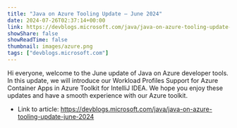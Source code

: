 ```yaml
---
title: "Java on Azure Tooling Update – June 2024"
date: 2024-07-26T02:37:14+00:00
link: https://devblogs.microsoft.com/java/java-on-azure-tooling-update-june-2024
showShare: false
showReadTime: false
thumbnail: images/azure.png
tags: ["devblogs.microsoft.com"]
---
```

Hi everyone, welcome to the June update of Java on Azure developer tools. In this update, we will introduce our Workload Profiles Support for Azure Container Apps in Azure Toolkit for IntelliJ IDEA. We hope you enjoy these updates and have a smooth experience with our Azure toolkit.

- Link to article: https://devblogs.microsoft.com/java/java-on-azure-tooling-update-june-2024